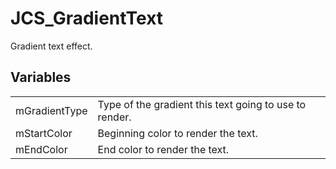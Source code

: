 # JCS_GradientText

Gradient text effect.

## Variables

<table>
<tr>
<td>mGradientType</td>
<td>Type of the gradient this text going to use to render.</td>
</tr>

<tr>
<td>mStartColor</td>
<td>Beginning color to render the text.</td>
</tr>

<tr>
<td>mEndColor</td>
<td>End color to render the text.</td>
</tr>
</table>
